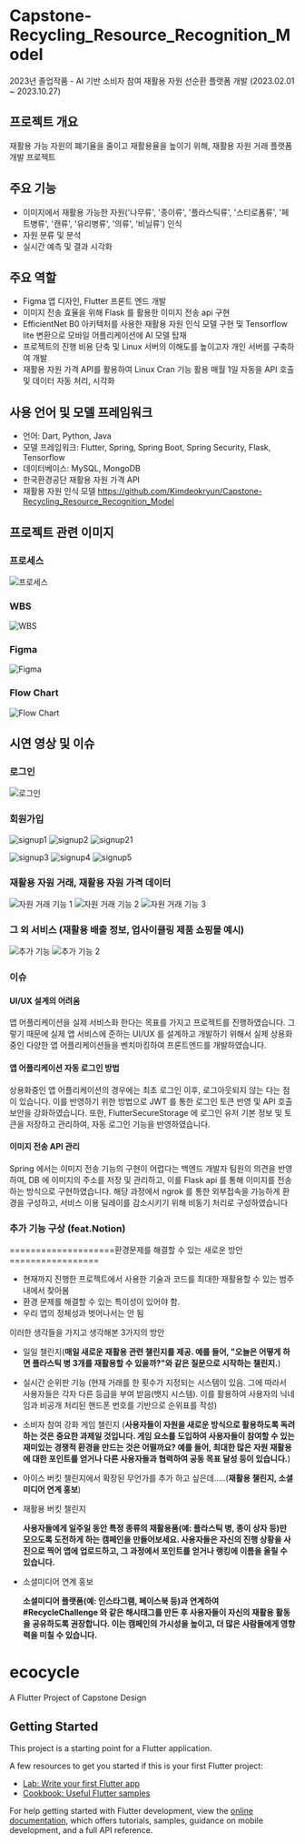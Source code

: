 # Capstone-Recycling_Resource_Recognition_Model
2023년 졸업작품 - AI 기반 소비자 참여 재활용 자원 선순환 플랫폼 개발 (2023.02.01 ~ 2023.10.27)

## 프로젝트 개요

재활용 가능 자원의 폐기율을 줄이고 재활용율을 높이기 위해, 재활용 자원 거래 플랫폼 개발 프로젝트

## 주요 기능

- 이미지에서 재활용 가능한 자원('나무류', '종이류', '플라스틱류', '스티로폼류', '페트병류', '캔류', '유리병류', '의류', '비닐류') 인식
- 자원 분류 및 분석
- 실시간 예측 및 결과 시각화

## 주요 역할

- Figma 앱 디자인, Flutter 프론트 엔드 개발
- 이미지 전송 효율을 위해 Flask 를 활용한 이미지 전송 api 구현
- EfficientNet B0 아키텍처를 사용한 재활용 자원 인식 모델 구현 및
Tensorflow lite 변환으로 모바일 어플리케이션에 AI 모델 탑재
- 프로젝트의 진행 비용 단축 및 Linux 서버의 이해도를 높이고자 개인 서버를 구축하여 개발
- 재활용 자원 가격 API를 활용하여 Linux Cran 기능 활용 매월 1일 자동을 API 호출 및 데이터 자동 처리, 시각화

## 사용 언어 및 모델 프레임워크

- 언어: Dart, Python, Java
- 모델 프레임워크: Flutter, Spring, Spring Boot, Spring Security, Flask, Tensorflow
- 데이터베이스: MySQL, MongoDB
- 한국환경공단 재활용 자원 가격 API
- 재활용 자원 인식 모델
https://github.com/Kimdeokryun/Capstone-Recycling_Resource_Recognition_Model

## 프로젝트 관련 이미지

### 프로세스
![프로세스](https://github.com/Kimdeokryun/Capstone-Recycling_Resource_Trading_Platform/assets/96904134/d0044913-1b71-442f-97b0-b55360ea036e)

### WBS
![WBS](https://github.com/Kimdeokryun/Capstone-Recycling_Resource_Trading_Platform/assets/96904134/c6272411-81a2-4ee2-8dd1-27377b634a76)

### Figma
![Figma](https://github.com/Kimdeokryun/Capstone-Recycling_Resource_Trading_Platform/assets/96904134/1f6f06c7-6d86-4506-aade-db7506472d09)

### Flow Chart
![Flow Chart](https://github.com/Kimdeokryun/Capstone-Recycling_Resource_Trading_Platform/assets/96904134/8b77bf55-c249-428a-9dac-44b5ba52e6e8)


## 시연 영상 및 이슈

### 로그인
![로그인](https://github.com/Kimdeokryun/Capstone-Recycling_Resource_Trading_Platform/assets/96904134/a2186860-11ed-410c-add3-b62f6853a57b)

### 회원가입
![signup1](https://github.com/Kimdeokryun/Capstone-Recycling_Resource_Trading_Platform/assets/96904134/7a8e4dc8-fedf-44e7-98b2-a1fd06219ef4)
![signup2](https://github.com/Kimdeokryun/Capstone-Recycling_Resource_Trading_Platform/assets/96904134/329b277c-5b8d-45b4-b970-43610964eadf)
![signup21](https://github.com/Kimdeokryun/Capstone-Recycling_Resource_Trading_Platform/assets/96904134/434b767f-2a48-43d0-98aa-4d9dc08fbb52)

![signup3](https://github.com/Kimdeokryun/Capstone-Recycling_Resource_Trading_Platform/assets/96904134/afce455e-299a-4006-8ecf-5565ec8e797e)
![signup4](https://github.com/Kimdeokryun/Capstone-Recycling_Resource_Trading_Platform/assets/96904134/c57290c9-a6c9-40d1-bbb6-b1d4f9ea0a08)
![signup5](https://github.com/Kimdeokryun/Capstone-Recycling_Resource_Trading_Platform/assets/96904134/7b5e6505-d31a-4a1e-a509-286e145fc9a7)

### 재활용 자원 거래, 재활용 자원 가격 데이터
![자원 거래 기능 1](https://github.com/Kimdeokryun/Capstone-Recycling_Resource_Trading_Platform/assets/96904134/9cc7c96e-5084-44df-b8fc-75e419006df5)
![자원 거래 기능 2](https://github.com/Kimdeokryun/Capstone-Recycling_Resource_Trading_Platform/assets/96904134/e47cb512-a8ad-45a4-a63a-92f3c5b45d78)
![자원 거래 기능 3](https://github.com/Kimdeokryun/Capstone-Recycling_Resource_Trading_Platform/assets/96904134/eed09caf-78b3-4075-97fd-79e4ad5d7972)

### 그 외 서비스 (재활용 배출 정보, 업사이클링 제품 쇼핑몰 예시)
![추가 기능](https://github.com/Kimdeokryun/Capstone-Recycling_Resource_Trading_Platform/assets/96904134/99a0d51f-cd26-4b7e-ba1d-da697424e180)
![추가 기능 2](https://github.com/Kimdeokryun/Capstone-Recycling_Resource_Trading_Platform/assets/96904134/abf0db78-1dbe-4612-a2a4-80ddb87105d0)


### 이슈 

#### UI/UX 설계의 어려움
앱 어플리케이션을 실제 서비스화 한다는 목표를 가지고 프로젝트를 진행하였습니다.
그렇기 때문에 실제 앱 서비스에 준하는 UI/UX 를 설계하고 개발하기 위해서 실제 상용화 중인 다양한
앱 어플리케이션들을 벤치마킹하여 프론트엔드를 개발하였습니다.

#### 앱 어플리케이션 자동 로그인 방법
상용화중인 앱 어플리케이션의 경우에는 최초 로그인 이후, 로그아웃되지 않는 다는 점이 있습니다.
이를 반영하기 위한 방법으로 JWT 를 통한 로그인 토큰 반영 및 API 호출 보안을 강화하였습니다. 또한, 
FlutterSecureStorage 에 로그인 유저 기본 정보 및 토큰을 저장하고 관리하여, 자동 로그인 기능을
반영하였습니다.

#### 이미지 전송 API 관리
Spring 에서는 이미지 전송 기능의 구현이 어렵다는 백엔드 개발자 팀원의 의견을 반영하여, DB 에 이미지의
주소를 저장 및 관리하고, 이를 Flask api 를 통해 이미지를 전송하는 방식으로 구현하였습니다. 해당 과정에서
ngrok 를 통한 외부접속을 가능하게 환경을 구성하고, 서비스 이용 딜레이를 감소시키기 위해 비동기 처리로 구성하였습니다


### 추가 기능 구상 (feat.Notion)
====================환경문제를 해결할 수 있는 새로운 방안=================

- 현재까지 진행한 프로젝트에서 사용한 기술과 코드를 최대한 재활용할 수 있는 범주 내에서 찾아봄
- 환경 문제를 해결할 수 있는 특이성이 있어야 함.
- 우리 앱의 정체성과 벗어나서는 안 됨

이러한 생각들을 가지고 생각해본 3가지의 방안

- 일일 챌린지(**매일 새로운 재활용 관련 챌린지를 제공. 예를 들어, "오늘은 어떻게 하면 플라스틱 병 3개를 재활용할 수 있을까?"와 같은 질문으로 시작하는 챌린지.**)
- 실시간 순위판 기능 (현재 거래를 한 횟수가 지정되는 시스템이 있음. 그에 따라서 사용자들은 각자 다른 등급을 부여 받음(뱃지 시스템). 이를 활용하여 사용자의 닉네임과 비공개 처리된 핸드폰 번호를 기반으로 순위표를 작성)
- 소비자 참여 강화 게임 챌린지 (**사용자들이 자원을 새로운 방식으로 활용하도록 독려하는 것은 중요한 과제일 것입니다. 게임 요소를 도입하여 사용자들이 참여할 수 있는 재미있는 경쟁적 환경을 만드는 것은 어떨까요? 예를 들어, 최대한 많은 자원 재활용에 대한 포인트를 얻거나 다른 사용자들과 협력하여 공동 목표 달성 등이 있습니다.**)

- 아이스 버킷 챌린지에서 확장된 무언가를 추가 하고 싶은데…..(**재활용 챌린지, 소셜미디어 연계 홍보**)

- 재활용 버킷 챌린지
    
    **사용자들에게 일주일 동안 특정 종류의 재활용품(예: 플라스틱 병, 종이 상자 등)만 모으도록 도전하게 하는 캠페인을 만들어보세요. 사용자들은 자신의 진행 상황을 사진으로 찍어 앱에 업로드하고, 그 과정에서 포인트를 얻거나 랭킹에 이름을 올릴 수 있습니다.**
    

- 소셜미디어 연계 홍보
    
    **소셜미디어 플랫폼(예: 인스타그램, 페이스북 등)과 연계하여 #RecycleChallenge 와 같은 해시태그를 만든 후 사용자들이 자신의 재활용 활동을 공유하도록 권장합니다. 이는 캠페인의 가시성을 높이고, 더 많은 사람들에게 영향력을 미칠 수 있습니다.**





# ecocycle

A Flutter Project of Capstone Design

## Getting Started

This project is a starting point for a Flutter application.

A few resources to get you started if this is your first Flutter project:

- [Lab: Write your first Flutter app](https://docs.flutter.dev/get-started/codelab)
- [Cookbook: Useful Flutter samples](https://docs.flutter.dev/cookbook)

For help getting started with Flutter development, view the
[online documentation](https://docs.flutter.dev/), which offers tutorials,
samples, guidance on mobile development, and a full API reference.
